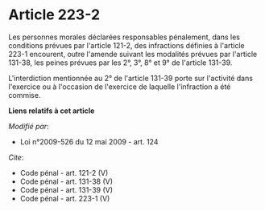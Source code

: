 # Article 223-2

Les personnes morales déclarées responsables pénalement, dans les conditions prévues par l'article 121-2, des infractions
définies à l'article 223-1 encourent, outre l'amende suivant les modalités prévues par l'article 131-38, les peines prévues
par les 2°, 3°, 8° et 9° de l'article 131-39. 

L'interdiction mentionnée au 2° de l'article 131-39 porte sur l'activité dans l'exercice ou à l'occasion de l'exercice de
laquelle l'infraction a été commise.

**Liens relatifs à cet article**

_Modifié par_:

  - Loi n°2009-526 du 12 mai 2009 - art. 124

_Cite_:

  - Code pénal - art. 121-2 (V)
  - Code pénal - art. 131-38 (V)
  - Code pénal - art. 131-39 (V)
  - Code pénal - art. 223-1 (V)
